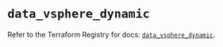 # `data_vsphere_dynamic`

Refer to the Terraform Registry for docs: [`data_vsphere_dynamic`](https://registry.terraform.io/providers/hashicorp/vsphere/2.11.0/docs/data-sources/dynamic).
